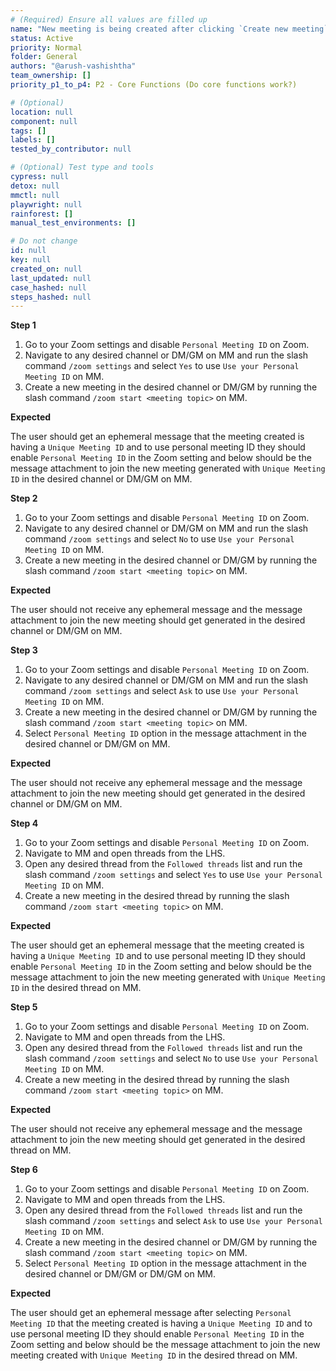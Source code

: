 ```yaml
---
# (Required) Ensure all values are filled up
name: "New meeting is being created after clicking `Create new meeting` in the threads view."
status: Active
priority: Normal
folder: General
authors: "@arush-vashishtha"
team_ownership: []
priority_p1_to_p4: P2 - Core Functions (Do core functions work?)

# (Optional)
location: null
component: null
tags: []
labels: []
tested_by_contributor: null

# (Optional) Test type and tools
cypress: null
detox: null
mmctl: null
playwright: null
rainforest: []
manual_test_environments: []

# Do not change
id: null
key: null
created_on: null
last_updated: null
case_hashed: null
steps_hashed: null
---
```


**Step 1**

1. Go to your Zoom settings and disable `Personal Meeting ID` on Zoom.
2. Navigate to any desired channel or DM/GM on MM and run the slash command `/zoom settings` and select `Yes` to use `Use your Personal Meeting ID` on MM.
3. Create a new meeting in the desired channel or DM/GM by running the slash command `/zoom start <meeting topic>` on MM.

**Expected**

The user should get an ephemeral message that the meeting created is having a `Unique Meeting ID` and to use personal meeting ID they should enable `Personal Meeting ID` in the Zoom setting and below should be the message attachment to join the new meeting generated with `Unique Meeting ID` in the desired channel or DM/GM on MM.

**Step 2**

1. Go to your Zoom settings and disable `Personal Meeting ID` on Zoom.
2. Navigate to any desired channel or DM/GM on MM and run the slash command `/zoom settings` and select `No` to use `Use your Personal Meeting ID` on MM.
3. Create a new meeting in the desired channel or DM/GM by running the slash command `/zoom start <meeting topic>` on MM.

**Expected**

The user should not receive any ephemeral message and the message attachment to join the new meeting should get generated in the desired channel or DM/GM on MM.

**Step 3**

1. Go to your Zoom settings and disable `Personal Meeting ID` on Zoom.
2. Navigate to any desired channel or DM/GM on MM and run the slash command `/zoom settings` and select `Ask` to use `Use your Personal Meeting ID` on MM.
3. Create a new meeting in the desired channel or DM/GM by running the slash command `/zoom start <meeting topic>` on MM.
4. Select `Personal Meeting ID` option in the message attachment in the desired channel or DM/GM on MM.

**Expected**

The user should not receive any ephemeral message and the message attachment to join the new meeting should get generated in the desired channel or DM/GM on MM.

**Step 4**

1. Go to your Zoom settings and disable `Personal Meeting ID` on Zoom.
2. Navigate to MM and open threads from the LHS.
3. Open any desired thread from the `Followed threads` list and run the slash command `/zoom settings` and select `Yes` to use `Use your Personal Meeting ID` on MM.
4. Create a new meeting in the desired thread by running the slash command `/zoom start <meeting topic>` on MM.

**Expected**

The user should get an ephemeral message that the meeting created is having a `Unique Meeting ID` and to use personal meeting ID they should enable `Personal Meeting ID` in the Zoom setting and below should be the message attachment to join the new meeting generated with `Unique Meeting ID` in the desired thread on MM.

**Step 5**

1. Go to your Zoom settings and disable `Personal Meeting ID` on Zoom.
2. Navigate to MM and open threads from the LHS.
3. Open any desired thread from the `Followed threads` list and run the slash command `/zoom settings` and select `No` to use `Use your Personal Meeting ID` on MM.
4. Create a new meeting in the desired thread by running the slash command `/zoom start <meeting topic>` on MM.

**Expected**

The user should not receive any ephemeral message and the message attachment to join the new meeting should get generated in the desired thread on MM.

**Step 6**

1. Go to your Zoom settings and disable `Personal Meeting ID` on Zoom.
2. Navigate to MM and open threads from the LHS.
3. Open any desired thread from the `Followed threads` list and run the slash command `/zoom settings` and select `Ask` to use `Use your Personal Meeting ID` on MM.
4. Create a new meeting in the desired channel or DM/GM by running the slash command `/zoom start <meeting topic>` on MM.
5. Select `Personal Meeting ID` option in the message attachment in the desired channel or DM/GM or DM/GM on MM.

**Expected**

The user should get an ephemeral message after selecting `Personal Meeting ID` that the meeting created is having a `Unique Meeting ID` and to use personal meeting ID they should enable `Personal Meeting ID` in the Zoom setting and below should be the message attachment to join the new meeting created with `Unique Meeting ID` in the desired thread on MM.
